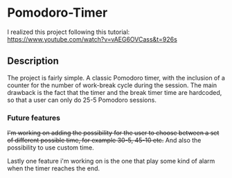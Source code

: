 # Pomodoro-Timer

I realized this project following this tutorial: https://www.youtube.com/watch?v=vAEG6OVCass&t=926s

## Description

The project is fairly simple. A classic Pomodoro timer, with the inclusion of a counter for the number of work-break cycle during the session.
The main drawback is the fact that the timer and the break timer time are hardcoded, so that a user can only do 25-5 Pomodoro sessions.

### Future features

<del>I'm working on adding the possibility for the user to choose between a set of different possible time, for example 30-5, 45-10 etc.</del>
And also the possibility to use custom time.

Lastly one feature i'm working on is the one that play some kind of alarm when the timer reaches the end.
